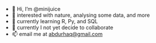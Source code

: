- 👋 Hi, I’m @minijuice
- 👀 interested with nature, analysing some data, and more
- 🌱 currently learning R, Py, and SQL
- 💞️ currently I not yet decide to collaborate
- 📫 email me at abdurhaq@gmail.com

<!---
minijuice/minijuice is a ✨ special ✨ repository because its `README.md` (this file) appears on your GitHub profile.
You can click the Preview link to take a look at your changes.
--->
